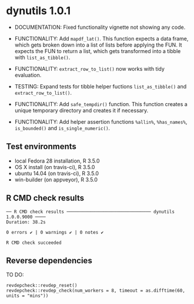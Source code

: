 # dynutils 1.0.1

 * DOCUMENTATION: Fixed functionality vignette not showing any code.

 * FUNCTIONALITY: Add `mapdf_lat()`. This function expects a data frame,
   which gets broken down into a list of lists before applying the FUN.
   It expects the FUN to return a list, which gets transformed into a tibble
   with `list_as_tibble()`.

 * FUNCTIONALITY: `extract_row_to_list()` now works with tidy evaluation.

 * TESTING: Expand tests for tibble helper fuctions `list_as_tibble()` and
   `extract_row_to_list()`.

 * FUNCTIONALITY: Add `safe_tempdir()` function. This function creates a
   unique temporary directory and creates it if necessary.
   
 * FUNCTIONALITY: Add helper assertion functions 
   `%allin%`, `%has_names%`, `is_bounded()` and `is_single_numeric()`.

## Test environments
* local Fedora 28 installation, R 3.5.0
* OS X install (on travis-ci), R 3.5.0
* ubuntu 14.04 (on travis-ci), R 3.5.0
* win-builder (on appveyor), R 3.5.0

## R CMD check results
```
── R CMD check results ──────────────────────────────── dynutils 1.0.0.9000 ────
Duration: 38.2s

0 errors ✔ | 0 warnings ✔ | 0 notes ✔

R CMD check succeeded
```

## Reverse dependencies

TO DO:
```
revdepcheck::revdep_reset()
revdepcheck::revdep_check(num_workers = 8, timeout = as.difftime(60, units = "mins"))
```

